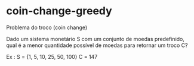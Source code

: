 # coin-change-greedy

Problema do troco (coin change)

Dado um sistema monetário S com um conjunto de moedas predefinido, qual é a menor quantidade possível de moedas para retornar um troco C?

Ex : S = {1, 5, 10, 25, 50, 100}
C = 147

